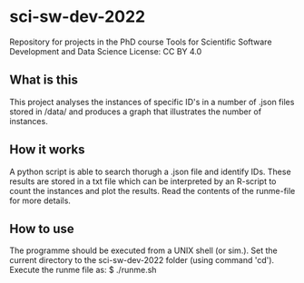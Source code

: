# sci-sw-dev-2022
Repository for projects in the PhD course Tools for Scientific Software Development and Data Science
License: CC BY 4.0


## What is this
This project analyses the instances of specific ID's in a number of .json files stored in /data/ and produces a graph that illustrates the number of instances. 

## How it works
A python script is able to search thorugh a .json file and identify IDs. 
These results are stored in a txt file which can be interpreted by an R-script to count the instances and plot the results. 
Read the contents of the runme-file for more details. 

## How to use
The programme should be executed from a UNIX shell (or sim.). 
Set the current directory to the sci-sw-dev-2022 folder (using command 'cd').
Execute the runme file as:
	$ ./runme.sh
